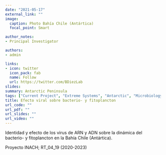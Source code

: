 ```yaml
---
date: "2021-05-17"
external_link: ""
image:
  caption: Photo Bahía Chile (Antártica)
  focal_point: Smart

author_notes:
- Principal Investigator

authors:
- admin

links:
- icon: twitter
  icon_pack: fab
  name: Follow
  url: https://twitter.com/BDiezLab
slides: 
summary: Antarctic Peninsula
tags: ["Current Project", "Extreme Systems", "Antarctic", "Microbiology", "Virology"]
title: Efecto viral sobre bacterio- y fitoplancton
url_code: ""
url_pdf: ""
url_slides: ""
url_video: ""
---
```


Identidad y efecto de los virus de ARN y ADN sobre la dinámica del bacterio- y fitoplancton en la Bahía Chile (Antártica).


Proyecto INACH; RT_04_19 (2020-2023)